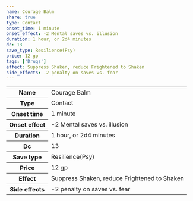 ```yaml
---
name: Courage Balm
share: true
type: Contact
onset_time: 1 minute
onset_effect: -2 Mental saves vs. illusion
duration: 1 hour, or 2d4 minutes
dc: 13
save_type: Resilience(Psy)
price: 12 gp
tags: ['Drugs']
effect: Suppress Shaken, reduce Frightened to Shaken
side_effects: -2 penalty on saves vs. fear
---
```

<p><span style="overflow-x: auto;"><table><tbody><tr><th>Name</th><td>Courage Balm</td></tr><tr><th>Type</th><td>Contact</td></tr><tr><th>Onset time</th><td>1 minute</td></tr><tr><th>Onset effect</th><td>-2 Mental saves vs. illusion</td></tr><tr><th>Duration</th><td>1 hour, or 2d4 minutes</td></tr><tr><th>Dc</th><td>13</td></tr><tr><th>Save type</th><td>Resilience(Psy)</td></tr><tr><th>Price</th><td>12 gp</td></tr><tr><th>Effect</th><td>Suppress Shaken, reduce Frightened to Shaken</td></tr><tr><th>Side effects</th><td>-2 penalty on saves vs. fear</td></tr></tbody></table></span></p>
